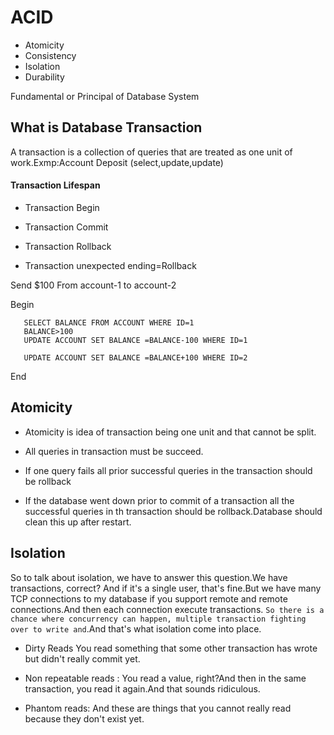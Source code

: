 # ACID

- Atomicity
- Consistency
- Isolation
- Durability

Fundamental or Principal of Database System

## What is Database Transaction

A transaction is a collection of queries that are treated as one unit of work.Exmp:Account Deposit (select,update,update)

#### Transaction Lifespan

- Transaction Begin

- Transaction Commit

- Transaction Rollback

- Transaction unexpected ending=Rollback

Send $100 From account-1 to account-2

Begin

```
   SELECT BALANCE FROM ACCOUNT WHERE ID=1
   BALANCE>100
   UPDATE ACCOUNT SET BALANCE =BALANCE-100 WHERE ID=1

   UPDATE ACCOUNT SET BALANCE =BALANCE+100 WHERE ID=2
```

End

## Atomicity

- Atomicity is idea of transaction being one unit and that cannot be split.

- All queries in transaction must be succeed.

- If one query fails all prior successful queries in the transaction should be rollback

- If the database went down prior to commit of a transaction all the successful queries in th transaction should be rollback.Database should clean this up after restart.

## Isolation

So to talk about isolation, we have to answer this question.We have transactions, correct?
And if it's a single user, that's fine.But we have many TCP connections to my database if you support remote and remote connections.And then each connection execute transactions.
`So there is a chance where concurrency can happen, multiple transaction fighting over to write and`.And that's what isolation come into place.

- Dirty Reads
  You read something that some other transaction has wrote but didn't really commit yet.

- Non repeatable reads : You read a value, right?And then in the same transaction, you read it again.And that sounds ridiculous.

- Phantom reads: And these are things that you cannot really read because they don't exist yet.
